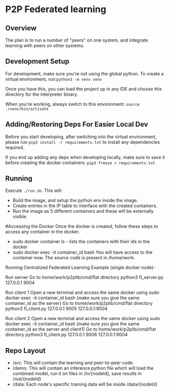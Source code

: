 # P2P Federated learning

## Overview
The plan is to run a number of "peers" on one system, and integrate learning with peers on other systems.  

## Development Setup
For development, make sure you're not using the global python. To create a virtual environment, run:`python3 -m venv venv`

Once you have this, you can load the project up in any IDE and choose this directory for the interpreter binary.

When you're working, always switch to this environment: `source ./venv/bin/activate`

## Adding/Restoring Deps For Easier Local Dev
Before you start developing, after switching into the virtual environment, please run `pip3 install -r requirements.txt` to install any dependencies required. 

If you end up adding any deps when developing locally, make sure to save it before creating the docker containers: `pip3 freeze > requirements.txt` 

## Running
Execute `./run.sh`. This will:
- Build the image, and setup the python env inside the image.
- Create entries in the IP table to interface with the created containers.
- Run the image as 5 different containers and these will be externally visible.

#Accessing the Docker
Once the docker is created, follow these steps to access any container in the docker.
- sudo docker container ls - lists the containers with their ids in the docker
- sudo docker exec -it container_id bash
You will have access to the container now. The source code is present in /home/work.

Running Centralized Federated Learning Example (single docker node)- 

Run server
Go to home/work/p2plib/cmd/flat directory
python3 fl_server.py 127.0.0.1 9004

Run client 1
Open a new terminal and access the same docker using sudo docker exec -it container_id bash (make sure you give the same container_id as the server)
Go to home/work/p2plib/cmd/flat directory
python3 fl_client.py 127.0.0.1 9005 127.0.0.1:9004

Run client 2
Open a new terminal and access the same docker using sudo docker exec -it container_id bash (make sure you give the same container_id as the server and client1)
Go to home/work/p2plib/cmd/flat directory
python3 fl_client.py 127.0.0.1 9006 127.0.0.1:9004

## Repo Layout
- /src: This will contain the learning and peer-to-peer code. 
- /demo: This will contain an inference python file which will load the combined model, run it on files in /in/{nodeId}, save results in /out/{nodeId}
- /data: Each node's specific training data will be inside /data/{nodeId}
